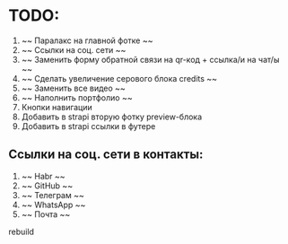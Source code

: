 # TODO:
1. ~~ Паралакс на главной фотке ~~
2. ~~ Ссылки на соц. сети ~~
3. ~~ Заменить форму обратной связи на qr-код + ссылка/и на чат/ы ~~
4. ~~ Сделать увеличение серового блока credits ~~
5. ~~ Заменить все видео ~~
6. ~~ Наполнить портфолио ~~
7. Кнопки навигации
8. Добавить в strapi вторую фотку preview-блока
9. Добавить в strapi ссылки в футере


## Ссылки на соц. сети в контакты:
1. ~~ Habr ~~
2. ~~ GitHub ~~
3. ~~ Телеграм ~~
4. ~~ WhatsApp ~~
5. ~~ Почта ~~


rebuild